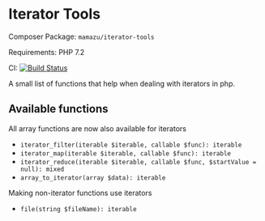 # Iterator Tools
Composer Package: `mamazu/iterator-tools`

Requirements: PHP 7.2

CI: [![Build Status](https://travis-ci.com/mamazu/iterator-tools.svg?branch=master)](https://travis-ci.com/mamazu/iterator-tools)

A small list of functions that help when dealing with iterators in php.

## Available functions
All array functions are now also available for iterators
* `iterator_filter(iterable $iterable, callable $func): iterable`
* `iterator_map(iterable $iterable, callable $func): iterable`
* `iterator_reduce(iterable $iterable, callable $func, $startValue = null): mixed`
* `array_to_iterator(array $data): iterable`

Making non-iterator functions use iterators
* `file(string $fileName): iterable`
